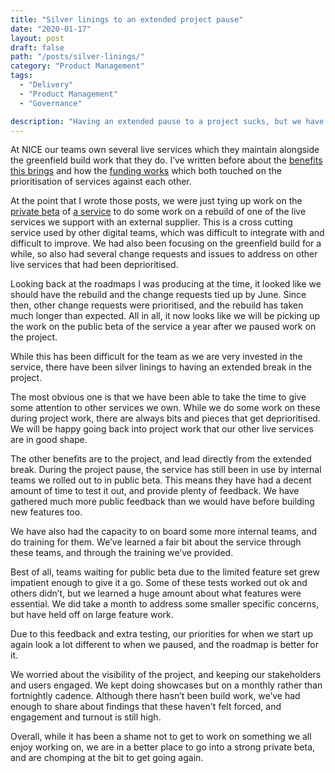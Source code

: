 ```yaml
---
title: "Silver linings to an extended project pause"
date: "2020-01-17"
layout: post
draft: false
path: "/posts/silver-linings/"
category: "Product Management"
tags:
  - "Delivery"
  - "Product Management"
  - "Governance"

description: "Having an extended pause to a project sucks, but we have found some silver linings"
---
```


At NICE our teams own several live services which they maintain alongside the greenfield build work that they do. I’ve written before about the [benefits this brings](/posts/2019-02-07---service-teams-not-project-teams/) and how the [funding works](/posts/2019-02-20---funding-service-teams/) which both touched on the prioritisation of services against each other. 

At the point that I wrote those posts, we were just tying up work on the [private beta](https://www.gov.uk/service-manual/agile-delivery/how-the-beta-phase-works) of [a service](https://digitalhealth.blog.gov.uk/2019/04/15/nice-comment-collection-private-beta-assessment/) to do some work on a rebuild of one of the live services we support with an external supplier. This is a cross cutting service used by other digital teams, which was difficult to integrate with and difficult to improve. We had also been focusing on the greenfield build for a while, so also had several change requests and issues to address on other live services that had been deprioritised. 

Looking back at the roadmaps I was producing at the time, it looked like we should have the rebuild and the change requests tied up by June. Since then, other change requests were prioritised, and the rebuild has taken much longer than expected. All in all, it now looks like we will be picking up the work on the public beta of the service a year after we paused work on the project.

While this has been difficult for the team as we are very invested in the service, there have been silver linings to having an extended break in the project.

The most obvious one is that we have been able to take the time to give some attention to other services we own. While we do some work on these during project work, there are always bits and pieces that get deprioritised. We will be happy going back into project work that our other live services are in good shape.

The other benefits are to the project, and lead directly from the extended break. During the project pause, the service has still been in use by internal teams we rolled out to in public beta. This means they have had a decent amount of time to test it out, and provide plenty of feedback. We have gathered much more public feedback than we would have before building new features too. 

We have also had the capacity to on board some more internal teams, and do training for them. We’ve learned a fair bit about the service through these teams, and through the training we’ve provided. 

Best of all, teams waiting for public beta due to the limited feature set grew impatient enough to give it a go. Some of these tests worked out ok and others didn’t, but we learned a huge amount about what features were essential. We did take a month to address some smaller specific concerns, but have held off on large feature work. 

Due to this feedback and extra testing, our priorities for when we start up again look a lot different to when we paused, and the roadmap is better for it.

We worried about the visibility of the project, and keeping our stakeholders and users engaged. We kept doing showcases but on a monthly rather than fortnightly cadence. Although there hasn’t been build work, we’ve had enough to share about findings that these haven't felt forced, and engagement and turnout is still high. 

Overall, while it has been a shame not to get to work on something we all enjoy working on, we are in a better place to go into a strong private beta, and are chomping at the bit to get going again.
